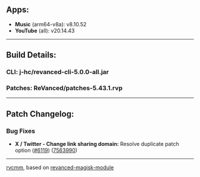 ## Apps:
* **Music** (arm64-v8a): v8.10.52
* **YouTube** (all): v20.14.43

---

## Build Details:

### CLI: j-hc/revanced-cli-5.0.0-all.jar
### Patches: ReVanced/patches-5.43.1.rvp

---

## Patch Changelog:

### Bug Fixes
* **X / Twitter - Change link sharing domain:** Resolve duplicate patch option ([#6119](https://github.com/ReVanced/revanced-patches/issues/6119)) ([7563990](https://github.com/ReVanced/revanced-patches/commit/75639907502382f63fa127a886362d4a4573e6e3))

---

[rvcmm](https://github.com/thrwKappu/rvcmm/), based on [revanced-magisk-module](https://github.com/j-hc/revanced-magisk-module)
